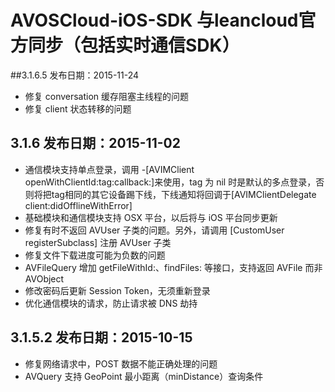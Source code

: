 # AVOSCloud-iOS-SDK 与leancloud官方同步（包括实时通信SDK）

##3.1.6.5 发布日期：2015-11-24

- 修复 conversation 缓存阻塞主线程的问题
- 修复 client 状态转移的问题

## 3.1.6 发布日期：2015-11-02

- 通信模块支持单点登录，调用 -[AVIMClient openWithClientId:tag:callback:]来使用，tag 为 nil 时是默认的多点登录，否则将把tag相同的其它设备踢下线，下线通知将回调于[AVIMClientDelegate client:didOfflineWithError]
- 基础模块和通信模块支持 OSX 平台，以后将与 iOS 平台同步更新
- 修复有时不返回 AVUser 子类的问题。另外，请调用 [CustomUser registerSubclass] 注册 AVUser 子类
- 修复文件下载进度可能为负数的问题
- AVFileQuery 增加 getFileWithId:、findFiles: 等接口，支持返回 AVFile 而非 AVObject
- 修改密码后更新 Session Token，无须重新登录
- 优化通信模块的请求，防止请求被 DNS 劫持

## 3.1.5.2 发布日期：2015-10-15
- 修复网络请求中，POST 数据不能正确处理的问题
- AVQuery 支持 GeoPoint 最小距离（minDistance）查询条件

